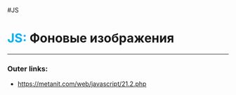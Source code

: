 #JS
# <font color="#00b0f0">JS:</font> Фоновые изображения
---
### Outer links:
- https://metanit.com/web/javascript/21.2.php